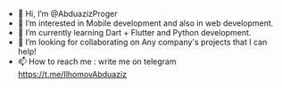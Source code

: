 - 👋 Hi, I’m @AbduazizProger
- 👀 I’m interested in Mobile development and also in web development.
- 🌱 I’m currently learning Dart + Flutter and Python development.
- 💞️ I’m looking for collaborating on Any company's projects that I can help!
- 📫 How to reach me : write me on telegram https://t.me/IlhomovAbduaziz

<!---
AbduazizProger/AbduazizProger is a ✨ special ✨ repository because its `README.md` (this file) appears on your GitHub profile.
You can click the Preview link to take a look at your changes.
--->
